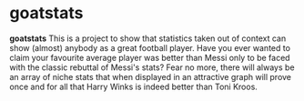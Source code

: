# goatstats

**goatstats**
This is a project to show that statistics taken out of context can show (almost) anybody as a great football player.
Have you ever wanted to claim your favourite average player was better than Messi only to be faced with the classic
rebuttal of Messi's stats? Fear no more, there will always be an array of niche stats that when displayed in an
attractive graph will prove once and for all that Harry Winks is indeed better than Toni Kroos. 
